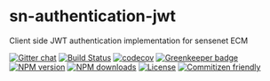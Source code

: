 # sn-authentication-jwt

Client side JWT authentication implementation for sensenet ECM

[![Gitter chat](https://img.shields.io/gitter/room/SenseNet/SN7ClientAPI.svg?style=flat)](https://gitter.im/SenseNet/SN7ClientAPI)
[![Build Status](https://travis-ci.org/SenseNet/sn-authentication-jwt.svg?branch=release%2F1.0.0-development.1)](https://travis-ci.org/SenseNet/sn-authentication-jwt)
[![codecov](https://codecov.io/gh/SenseNet/sn-authentication-jwt/branch/master/graph/badge.svg)](https://codecov.io/gh/SenseNet/sn-authentication-jwt)
[![Greenkeeper badge](https://badges.greenkeeper.io/SenseNet/sn-authentication-jwt.svg)](https://greenkeeper.io/)
[![NPM version](https://img.shields.io/npm/v/@sensenet/authentication-jwt.svg?style=flat)](https://www.npmjs.com/package/@sensenet/client-utils)
[![NPM downloads](https://img.shields.io/npm/dt/@sensenet/authentication-jwt.svg?style=flat)](https://www.npmjs.com/package/@sensenet/client-utils)
[![License](https://img.shields.io/github/license/SenseNet/sn-authentication-jwt.svg?style=flat)](https://github.com/sn-authentication-jwt/LICENSE.txt)
[![Commitizen friendly](https://img.shields.io/badge/commitizen-friendly-brightgreen.svg?style=flat)](http://commitizen.github.io/cz-cli/)
